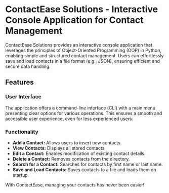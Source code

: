 # ContactEase Solutions - Interactive Console Application for Contact Management  

ContactEase Solutions provides an interactive console application that leverages the principles of Object-Oriented Programming (OOP) in Python, enabling simple and structured contact management. Users can effortlessly save and load contacts in a file format (e.g., JSON), ensuring efficient and secure data handling.

## Features  
### User Interface  
The application offers a command-line interface (CLI) with a main menu presenting clear options for various operations. This ensures a smooth and accessible user experience, even for less experienced users.

### Functionality  
- **Add a Contact:** Allows users to insert new contacts.  
- **View Contacts:** Displays all stored contacts.  
- **Edit a Contact:** Enables modification of existing contact details.  
- **Delete a Contact:** Removes contacts from the directory.  
- **Search for a Contact:** Searches for contacts by first name or last name.  
- **Save and Load Contacts:** Saves contacts to a file and loads them on startup.  

With ContactEase, managing your contacts has never been easier!  
